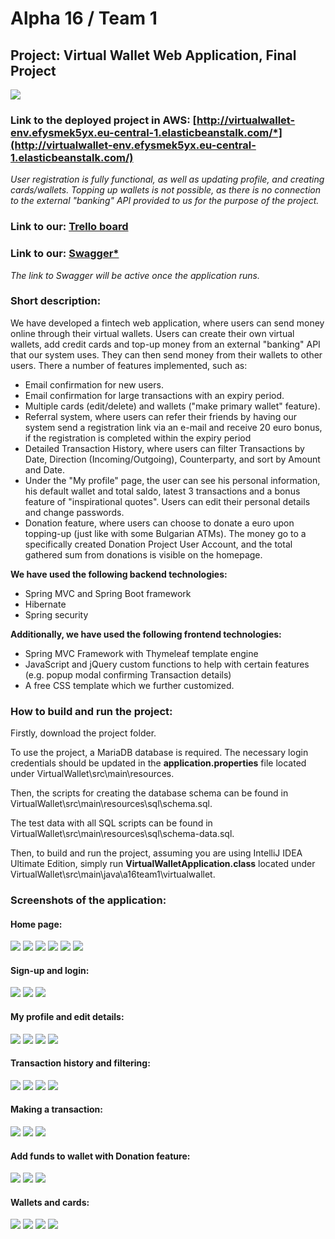 # Alpha 16 / Team 1

## Project: Virtual Wallet Web Application, Final Project
![](application-screenshots/logo.PNG)

### Link to the deployed project in AWS: [http://virtualwallet-env.efysmek5yx.eu-central-1.elasticbeanstalk.com/*](http://virtualwallet-env.efysmek5yx.eu-central-1.elasticbeanstalk.com/)
*User registration is fully functional, as well as updating profile, and creating cards/wallets. Topping up wallets is not possible, as there is no connection to the external "banking" API provided to us for the purpose of the project.*
### Link to our: [Trello board](https://trello.com/b/UwNma5z6/virtualwallet)
### Link to our: [Swagger*](http://localhost:8080/swagger-ui.html)
*The link to Swagger will be active once the application runs.*

### Short description: 
We have developed a fintech web application, where users can send money online through their virtual wallets. Users can create their own virtual wallets, add credit cards and top-up money from an external "banking" API that our system uses. They can then send money from their wallets to other users. There a number of features implemented, such as:
* Email confirmation for new users.
* Email confirmation for large transactions with an expiry period.
* Multiple cards (edit/delete) and wallets ("make primary wallet" feature).
* Referral system, where users can refer their friends by having our system send a registration link via an e-mail and receive 20 euro bonus, if the registration is completed within the expiry period
* Detailed Transaction History, where users can filter Transactions by Date, Direction (Incoming/Outgoing), Counterparty, and sort by Amount and Date.
* Under the "My profile" page, the user can see his personal information, his default wallet and total saldo, latest 3 transactions and a bonus feature of "inspirational quotes". Users can edit their personal details and change passwords. 
* Donation feature, where users can choose to donate a euro upon topping-up (just like with some Bulgarian ATMs). The money go to a specifically created Donation Project User Account, and the total gathered sum from donations is visible on the homepage.

**We have used the following backend technologies:**
* Spring MVC and Spring Boot framework
* Hibernate
* Spring security

**Additionally, we have used the following frontend technologies:**
* Spring MVC Framework with Thymeleaf template engine
* JavaScript and jQuery custom functions to help with certain features (e.g. popup modal confirming Transaction details)
* A free CSS template which we further customized.

### How to build and run the project:

Firstly, download the project folder. 

To use the project, a MariaDB database is required. The necessary login credentials should be updated in the **application.properties** file located under VirtualWallet\src\main\resources.

Then, the scripts for creating the database schema can be found in VirtualWallet\src\main\resources\sql\schema.sql.

The test data with all SQL scripts can be found in VirtualWallet\src\main\resources\sql\schema-data.sql.

Then, to build and run the project, assuming you are using IntelliJ IDEA Ultimate Edition, simply run **VirtualWalletApplication.class** located under VirtualWallet\src\main\java\a16team1\virtualwallet.

### Screenshots of the application:

#### Home page:
![](application-screenshots/home/1.PNG)
![](application-screenshots/home/2.PNG)
![](application-screenshots/home/3.PNG)
![](application-screenshots/home/4.PNG)
![](application-screenshots/home/5.PNG)
![](application-screenshots/home/6.PNG)

#### Sign-up and login:
![](application-screenshots/signup/1.PNG)
![](application-screenshots/signup/2.PNG)
![](application-screenshots/signup/3.PNG)

#### My profile and edit details:
![](application-screenshots/my-profile/1.PNG)
![](application-screenshots/my-profile/2.PNG)
![](application-screenshots/my-profile/3.PNG)
![](application-screenshots/my-profile/4.PNG)

#### Transaction history and filtering:
![](application-screenshots/transaction-history/1.PNG)
![](application-screenshots/transaction-history/2.PNG)
![](application-screenshots/transaction-history/3.PNG)
![](application-screenshots/transaction/7.PNG)

#### Making a transaction:
![](application-screenshots/transaction/1.PNG)
![](application-screenshots/transaction/2.PNG)
![](application-screenshots/transaction/3.PNG)

#### Add funds to wallet with Donation feature:
![](application-screenshots/transaction/4.PNG)
![](application-screenshots/transaction/5.PNG)
![](application-screenshots/transaction/6.PNG)

#### Wallets and cards:
![](application-screenshots/wallets/2.PNG)
![](application-screenshots/wallets/3.PNG)
![](application-screenshots/wallets/1.PNG)
![](application-screenshots/cards/1.PNG)